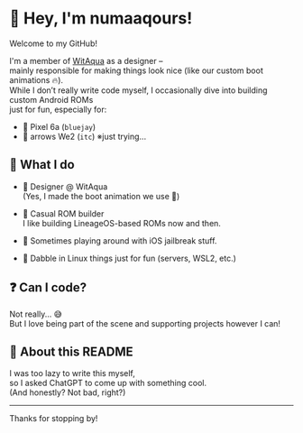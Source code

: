 # 👋 Hey, I'm numaaqours!

Welcome to my GitHub!

I'm a member of [WitAqua](https://github.com/WitAqua) as a designer –  
mainly responsible for making things look nice (like our custom boot animations 🔥).  
While I don’t really write code myself, I occasionally dive into building custom Android ROMs  
just for fun, especially for:

- 📱 Pixel 6a (`bluejay`)  
- 📱 arrows We2 (`itc`) ※just trying...

## 🎨 What I do

- 👾 Designer @ WitAqua  
  (Yes, I made the boot animation we use 👀)

- 🔧 Casual ROM builder  
  I like building LineageOS-based ROMs now and then.

- 🍎 Sometimes playing around with iOS jailbreak stuff.

- 🐧 Dabble in Linux things just for fun (servers, WSL2, etc.)

## ❓ Can I code?

Not really... 😅  
But I love being part of the scene and supporting projects however I can!

## 📝 About this README

I was too lazy to write this myself,  
so I asked ChatGPT to come up with something cool.  
(And honestly? Not bad, right?)

---

Thanks for stopping by!

